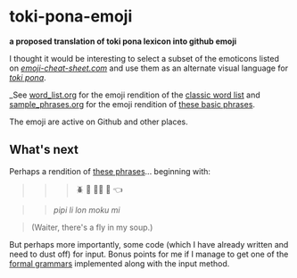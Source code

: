 # toki-pona-emoji
**a proposed translation of toki pona lexicon into github emoji**

I thought it would be interesting to select a subset of the emoticons listed on *[emoji-cheat-sheet.com](http://emoji-cheat-sheet.com)* and use them as an alternate visual language for *[toki pona](http://rowa.giso.de/languages/toki-pona/english/toki-pona-lessons.pdf)*.

_See [word_list.org](https://github.com/holtzermann17/toki-pona-emoji/blob/master/word_list.org) for the emoji rendition of the [classic word list](http://tokipona.net/tp/ClassicWordList.aspx) and [sample_phrases.org](https://github.com/holtzermann17/toki-pona-emoji/blob/master/sample_phrases.org) for the emoji rendition of [these basic phrases](http://www.omniglot.com/language/phrases/tokipona.htm).

The emoji are active on Github and other places.

## What's next

Perhaps a rendition of [these phrases](http://tokipona.net/tp/janpije/text/zompist.html)... beginning with:

>>> :beetle: :small_red_triangle: :ok_woman: :stew: :point_left:

>>_pipi li lon moku mi_

> (Waiter, there's a fly in my soup.)

But perhaps more importantly, some code (which I have already written and need to dust off) for input.  Bonus points for me if I manage to get one of the [formal grammars](http://www2.hawaii.edu/~chin/661F12/Projects/ztomaszewski.pdf) implemented along with the input method.
